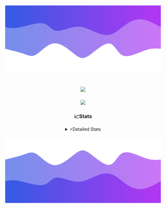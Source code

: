 ![Header](./header.png)
<div align="center">

<h1 align="center">
  <a href="https://git.io/typing-svg">
    <img src="https://readme-typing-svg.herokuapp.com/?lines=Hello,+There!+%F0%9F%91%8B;This+is+chicho.;Owner+on+Ocean;&center=true&size=25">
  </a>
</h1>
  
<p align="center">
  <img src="https://lanyard.cnrad.dev/api/852683595378196480" />
</p>

### 📈Stats
<details>
    <summary> ⚡Detailed Stats</summary>
    <br/>

<!--START_SECTION:waka-->
![Code Time](http://img.shields.io/badge/Code%20Time-973%20hrs%2045%20mins-blue)

![Profile Views](http://img.shields.io/badge/Profile%20Views-0-blue)

**🐱 My GitHub Data** 

> 📦 187.9 kB Used in GitHub's Storage 
 > 
> 🏆 0 Contributions in the Year 2025
 > 
> 🚫 Not Opted to Hire
 > 
> 📜 15 Public Repositories 
 > 
> 🔑 13 Private Repositories 
 > 
**I'm a Night 🦉** 

```text
🌞 Morning                25 commits          █░░░░░░░░░░░░░░░░░░░░░░░░   04.90 % 
🌆 Daytime                72 commits          ████░░░░░░░░░░░░░░░░░░░░░   14.12 % 
🌃 Evening                235 commits         ████████████░░░░░░░░░░░░░   46.08 % 
🌙 Night                  178 commits         █████████░░░░░░░░░░░░░░░░   34.90 % 
```
📅 **I'm Most Productive on Friday** 

```text
Monday                   27 commits          █░░░░░░░░░░░░░░░░░░░░░░░░   05.29 % 
Tuesday                  114 commits         ██████░░░░░░░░░░░░░░░░░░░   22.35 % 
Wednesday                83 commits          ████░░░░░░░░░░░░░░░░░░░░░   16.27 % 
Thursday                 72 commits          ████░░░░░░░░░░░░░░░░░░░░░   14.12 % 
Friday                   125 commits         ██████░░░░░░░░░░░░░░░░░░░   24.51 % 
Saturday                 43 commits          ██░░░░░░░░░░░░░░░░░░░░░░░   08.43 % 
Sunday                   46 commits          ██░░░░░░░░░░░░░░░░░░░░░░░   09.02 % 
```


📊 **This Week I Spent My Time On** 

```text
🕑︎ Time Zone: America/Argentina/Buenos_Aires

💬 Programming Languages: 
TypeScript               40 hrs 44 mins      ███████████████████████░░   90.96 % 
JSON                     1 hr 48 mins        █░░░░░░░░░░░░░░░░░░░░░░░░   04.05 % 
Other                    31 mins             ░░░░░░░░░░░░░░░░░░░░░░░░░   01.17 % 
Python                   29 mins             ░░░░░░░░░░░░░░░░░░░░░░░░░   01.11 % 
JavaScript               23 mins             ░░░░░░░░░░░░░░░░░░░░░░░░░   00.87 % 

🔥 Editors: 
Cursor                   44 hrs 47 mins      █████████████████████████   100.00 % 

🐱‍💻 Projects: 
ocean-backend            42 hrs 1 min        ███████████████████████░░   93.82 % 
ocean                    1 hr 12 mins        █░░░░░░░░░░░░░░░░░░░░░░░░   02.68 % 
Proyecto                 48 mins             ░░░░░░░░░░░░░░░░░░░░░░░░░   01.79 % 
Unknown Project          28 mins             ░░░░░░░░░░░░░░░░░░░░░░░░░   01.06 % 
novapulse                13 mins             ░░░░░░░░░░░░░░░░░░░░░░░░░   00.50 % 

💻 Operating System: 
Windows                  44 hrs 47 mins      █████████████████████████   100.00 % 
```

**I Mostly Code in JavaScript** 

```text
JavaScript               8 repos             ██████░░░░░░░░░░░░░░░░░░░   23.53 % 
HTML                     7 repos             █████░░░░░░░░░░░░░░░░░░░░   20.59 % 
TypeScript               4 repos             ███░░░░░░░░░░░░░░░░░░░░░░   11.76 % 
Astro                    2 repos             █░░░░░░░░░░░░░░░░░░░░░░░░   05.88 % 
SCSS                     1 repo              █░░░░░░░░░░░░░░░░░░░░░░░░   02.94 % 
```




 Last Updated on 18/01/2025 02:37:59 UTC
<!--END_SECTION:waka-->
</details>

![Footer](./footer.png)

